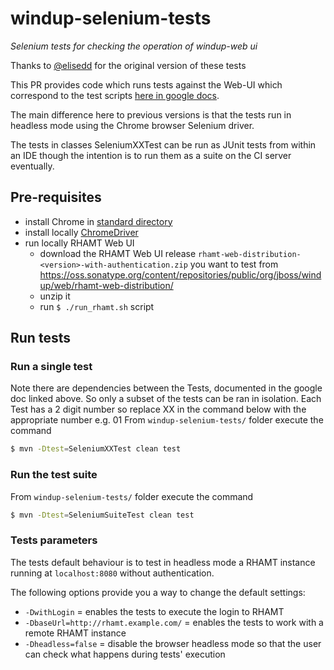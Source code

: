 # windup-selenium-tests
*Selenium tests for checking the operation of windup-web ui*

Thanks to [@elisedd](https://github.com/elisedd) for the original version of these tests

This PR provides code which runs tests against the Web-UI which correspond to the test scripts [here in google docs]( https://docs.google.com/spreadsheets/d/11LC8PYUxAmoMngBbFYJebZys69qNNvNxJx8iCadpZLQ/).

The main difference here to previous versions is that the tests run in headless mode using the Chrome browser Selenium driver.

The tests in classes SeleniumXXTest can be run as JUnit tests from within an IDE though the intention is to run them as a suite on the CI server eventually.

## Pre-requisites

- install Chrome in [standard directory](https://github.com/SeleniumHQ/selenium/wiki/ChromeDriver#requirements)
- install locally [ChromeDriver](https://github.com/SeleniumHQ/selenium/wiki/ChromeDriver)
- run locally RHAMT Web UI
   - download the RHAMT Web UI release `rhamt-web-distribution-<version>-with-authentication.zip` you want to test from https://oss.sonatype.org/content/repositories/public/org/jboss/windup/web/rhamt-web-distribution/
   - unzip it
   - run `$ ./run_rhamt.sh` script

## Run tests
### Run a single test
Note there are dependencies between the Tests, documented in the google doc linked above. So only a subset of the tests can be ran in isolation. Each Test has a 2 digit number so replace XX in the command below with the appropriate number e.g. 01
From `windup-selenium-tests/` folder execute the command
```bash
$ mvn -Dtest=SeleniumXXTest clean test
```

### Run the test suite
From `windup-selenium-tests/` folder execute the command
```bash
$ mvn -Dtest=SeleniumSuiteTest clean test
```
### Tests parameters
The tests default behaviour is to test in headless mode a RHAMT instance running at `localhost:8080` without authentication.

The following options provide you a way to change the default settings:

* `-DwithLogin` = enables the tests to execute the login to RHAMT
* `-DbaseUrl=http://rhamt.example.com/` = enables the tests to work with a remote RHAMT instance 
* `-Dheadless=false` = disable the browser headless mode so that the user can check what happens during tests' execution
